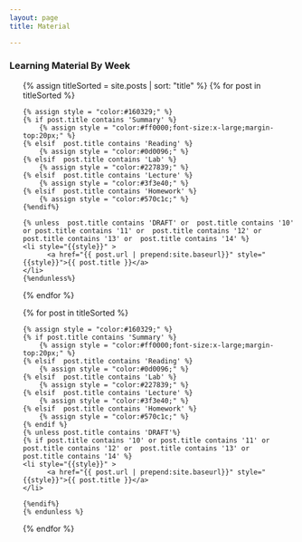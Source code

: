 ```yaml
---
layout: page
title: Material 

---
```


### Learning Material By Week




<ul>

{% assign titleSorted = site.posts  | sort: "title" %}
	  {% for post in titleSorted %}

	{% assign style = "color:#160329;" %}
	{% if post.title contains 'Summary' %}
		{% assign style = "color:#ff0000;font-size:x-large;margin-top:20px;" %}
	{% elsif  post.title contains 'Reading' %}
		{% assign style = "color:#0d0096;" %}
	{% elsif  post.title contains 'Lab' %}
		{% assign style = "color:#227839;" %}
	{% elsif  post.title contains 'Lecture' %}
		{% assign style = "color:#3f3e40;" %}
	{% elsif  post.title contains 'Homework' %}
		{% assign style = "color:#570c1c;" %}
	{%endif%}
	
	{% unless  post.title contains 'DRAFT' or  post.title contains '10' or post.title contains '11' or  post.title contains '12' or  post.title contains '13' or  post.title contains '14' %}
	<li style="{{style}}" >
	      <a href="{{ post.url | prepend:site.baseurl}}" style="{{style}}">{{ post.title }}</a>
	</li>
	{%endunless%}
  {% endfor %}
  
  
  

  
  
{% for post in titleSorted %}

  	{% assign style = "color:#160329;" %}
	{% if post.title contains 'Summary' %}
		{% assign style = "color:#ff0000;font-size:x-large;margin-top:20px;" %}
	{% elsif  post.title contains 'Reading' %}
		{% assign style = "color:#0d0096;" %}
	{% elsif  post.title contains 'Lab' %}
		{% assign style = "color:#227839;" %}
	{% elsif  post.title contains 'Lecture' %}
		{% assign style = "color:#3f3e40;" %}
	{% elsif  post.title contains 'Homework' %}
		{% assign style = "color:#570c1c;" %}
	{% endif %}
	{% unless post.title contains 'DRAFT'%}
	{% if post.title contains '10' or post.title contains '11' or  post.title contains '12' or  post.title contains '13' or  post.title contains '14' %}
	<li style="{{style}}" >
	      <a href="{{ post.url | prepend:site.baseurl}}" style="{{style}}">{{ post.title }}</a>
	</li>

	{%endif%}
	{% endunless %}

	
  {% endfor %}
  
  
</ul>




